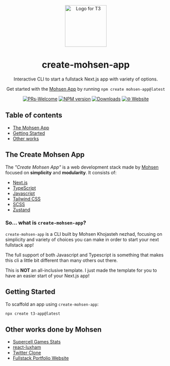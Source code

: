<p align="center">
  <picture>
  <img src="https://res.cloudinary.com/donmohsen/image/upload/v1752432815/donmohsen.irLogo_vdlwjz.png" width="130" alt="Logo for T3">
</picture>
</p>

<h1 align="center">
  create-mohsen-app
</h1>

<p align="center">
  Interactive CLI to start a fullstack Next.js app with variety of options.
</p>

<p align="center">
  Get started with the <a rel="noopener noreferrer" target="_blank" href="https://init.tips">Mohsen App</a> by running <code>npm create mohsen-app@latest</code>
</p>

<div align="center">


[![PRs-Welcome][contribute-image]][contribute-url] 
 [![NPM version][npm-image]][npm-url]
[![Downloads][downloads-image]][npm-url]
[![🌐 Website](https://img.shields.io/badge/🌐%20Portfolio%20Website-000000.svg?style=flat)](https://donmohsen.ir)


</div>

## Table of contents

- <a href="#about">The Mohsen App</a>
- <a href="#getting-started">Getting Started</a>
- <a href="#other-works">Other works</a>

<h2 id="about">The Create Mohsen App</h2>

The _"Create Mohsen App"_ is a web development stack made by [Mohsen](https://donmohsen.ir) focused on **simplicity** and **modularity**. It consists of:

- [Next.js](https://nextjs.org)
- [TypeScript](https://typescriptlang.org)
- [Javascript](https://typescriptlang.org)
- [Tailwind CSS](https://tailwindcss.com)
- [SCSS](https://typescriptlang.org)
- [Zustand](https://typescriptlang.org)


### So... what is `create-mohsen-app`?

`create-mohsen-app` is a CLI built by Mohsen Khojasteh nezhad, focusing on simplicity and variety of choices you can make in order to start your next fullstack app! 

The full support of both Javascript and Typescript is something that makes this cli a little bit different than many others out there.

This is **NOT** an all-inclusive template. I just made the template for you to have an easier start of your Next.js app!

<h2 id="getting-started">Getting Started</h2>

To scaffold an app using `create-mohsen-app`:

```bash
npx create t3-app@latest
```

<h2 id="other-works">Other works done by Mohsen</h2>

- [Supercell Games Stats](https://clash-mohsen.vercel.app)
- [react-luxham](https://www.npmjs.com/package/react-luxham)
- [Twitter Clone](https://mohsen-twitter.vercel.app)
- [Fullstack Portfolio Website](https://donmohsen.ir)

[downloads-image]: https://img.shields.io/npm/dm/create-mohsen-app?color=364fc7&logoColor=364fc7
[npm-url]: https://www.npmjs.com/package/create-mohsen-app
[npm-image]: https://img.shields.io/npm/v/create-mohsen-app?color=0b7285&logoColor=0b7285
[contribute-url]: https://github.com/Donmohsen/create-mohsen-app
[contribute-image]: https://img.shields.io/badge/PRs-welcome-blue.svg

